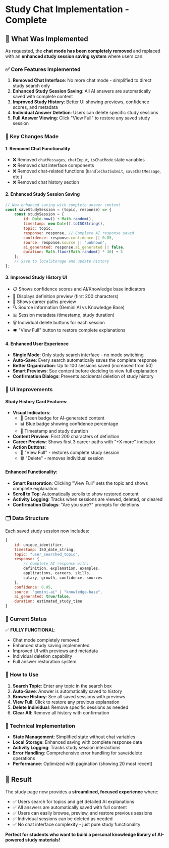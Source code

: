 # Study Chat Implementation - Complete

## 🎯 What Was Implemented

As requested, the **chat mode has been completely removed** and replaced with an **enhanced study session saving system** where users can:

### ✅ Core Features Implemented

1. **Removed Chat Interface**: No more chat mode - simplified to direct study search only
2. **Enhanced Study Session Saving**: All AI answers are automatically saved with complete content
3. **Improved Study History**: Better UI showing previews, confidence scores, and metadata
4. **Individual Answer Deletion**: Users can delete specific study sessions
5. **Full Answer Viewing**: Click "View Full" to restore any saved study session

### 🔧 Key Changes Made

#### 1. **Removed Chat Functionality**
- ❌ Removed `chatMessages`, `chatInput`, `isChatMode` state variables
- ❌ Removed chat interface components
- ❌ Removed chat-related functions (`handleChatSubmit`, `saveChatMessage`, etc.)
- ❌ Removed chat history section

#### 2. **Enhanced Study Session Saving**
```javascript
// New enhanced saving with complete answer content
const saveStudySession = (topic, response) => {
    const studySession = {
        id: Date.now() + Math.random(),
        timestamp: new Date().toISOString(),
        topic: topic,
        response: response, // Complete AI response saved
        confidence: response.confidence || 0.85,
        source: response.source || 'unknown',
        ai_generated: response.ai_generated || false,
        duration: Math.floor(Math.random() * 30) + 5
    };
    // Save to localStorage and update history
};
```

#### 3. **Improved Study History UI**
- 📋 Shows confidence scores and AI/Knowledge base indicators
- 📝 Displays definition preview (first 200 characters)
- 🎯 Shows career paths preview
- 🔍 Source information (Gemini AI vs Knowledge Base)
- 📊 Session metadata (timestamp, study duration)
- 🗑️ Individual delete buttons for each session
- 👁️ "View Full" button to restore complete explanations

#### 4. **Enhanced User Experience**
- **Single Mode**: Only study search interface - no mode switching
- **Auto-Save**: Every search automatically saves the complete response
- **Better Organization**: Up to 100 sessions saved (increased from 50)
- **Smart Previews**: See content before deciding to view full explanation
- **Confirmation Dialogs**: Prevents accidental deletion of study history

### 🎨 UI Improvements

#### Study History Card Features:
- **Visual Indicators**: 
  - 🤖 Green badge for AI-generated content
  - 📊 Blue badge showing confidence percentage
  - 📅 Timestamp and study duration
- **Content Preview**: First 200 characters of definition
- **Career Preview**: Shows first 3 career paths with "+X more" indicator
- **Action Buttons**: 
  - 📖 "View Full" - restores complete study session
  - 🗑️ "Delete" - removes individual session

#### Enhanced Functionality:
- **Smart Restoration**: Clicking "View Full" sets the topic and shows complete explanation
- **Scroll to Top**: Automatically scrolls to show restored content
- **Activity Logging**: Tracks when sessions are viewed, deleted, or cleared
- **Confirmation Dialogs**: "Are you sure?" prompts for deletions

### 🗂️ Data Structure

Each saved study session now includes:
```javascript
{
    id: unique_identifier,
    timestamp: ISO_date_string,
    topic: "user_searched_topic",
    response: { 
        // Complete AI response with:
        definition, explanation, examples, 
        applications, careers, skills, 
        salary, growth, confidence, sources
    },
    confidence: 0.95,
    source: "gemini-ai" | "knowledge-base",
    ai_generated: true/false,
    duration: estimated_study_time
}
```

### 🚀 Current Status

✅ **FULLY FUNCTIONAL**: 
- Chat mode completely removed
- Enhanced study saving implemented  
- Improved UI with previews and metadata
- Individual deletion capability
- Full answer restoration system

### 📱 How to Use

1. **Search Topic**: Enter any topic in the search box
2. **Auto-Save**: Answer is automatically saved to history
3. **Browse History**: See all saved sessions with previews
4. **View Full**: Click to restore any previous explanation
5. **Delete Individual**: Remove specific sessions as needed
6. **Clear All**: Remove all history with confirmation

### 🔧 Technical Implementation

- **State Management**: Simplified state without chat variables
- **Local Storage**: Enhanced saving with complete response data
- **Activity Logging**: Tracks study session interactions
- **Error Handling**: Comprehensive error handling for save/delete operations
- **Performance**: Optimized with pagination (showing 20 most recent)

## 🎉 Result

The study page now provides a **streamlined, focused experience** where:
- ✅ Users search for topics and get detailed AI explanations
- ✅ All answers are automatically saved with full content
- ✅ Users can easily browse, preview, and restore previous sessions
- ✅ Individual sessions can be deleted as needed
- ✅ No chat interface complexity - just pure study functionality

**Perfect for students who want to build a personal knowledge library of AI-powered study materials!**
